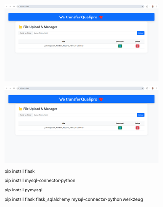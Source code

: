 ![img.png](img.png)


![img.png](img.png)

pip install flask


pip install mysql-connector-python

pip install pymysql

pip install flask flask_sqlalchemy mysql-connector-python werkzeug
